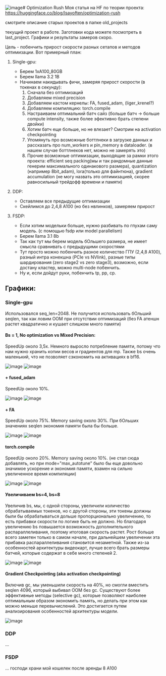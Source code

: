 ![image](https://github.com/user-attachments/assets/cc2a26e9-b396-458d-ab83-655608d9cb50)# Optimization Rush
Моя статья на HF по теории проекта: https://huggingface.co/blog/Isayoften/optimization-rush

смотрите описание старых проектов в папке old_projects

текущий проект в работе. Заготовки кода можете посмотреть в last_project. Графики и результаты замеров скоро.

Цель - побенчить прирост скорости разных сетапов и методов оптимизации. Вот примерный план:
1. Single-gpu:
    - Берем 1xA100_80GB
    - Берем llama 3.2 1B
    - Начинаем накидывать фичи, замеряя прирост скорости (в токенах в секунду):
        1. Сначала без оптимизаций
        2. Добавляем mixed precision
        3. Добавляем кастом кернелы: FA, fused_adam, (liger_krenel?)
        4. Добавляем компиляцию: torch.compile
        5. Настраиваем оптимальний батч сайз (больше батч -> больше compute intensity, также более эфективно брать степени двойки)
        6. Хотим батч еще больше, но не влезает? Смотрим на activation checkpointing
        7. Упомянуть про возможные боттлнеки в загрузке данных и рассказать про num_workers и pin_memory в dataloader. (в нашем случае боттлнеков нет, можно не замерять это)
        8. Прочие возможные оптимизации, выходящие за рамки этого проекта: efficient seq packing(мы и так рандомные данные генерим максимального одинакового размера), quantization (например 8bit_adam), lora(только для файнтюна), gradient accumulation (не могу назвать это оптимизацией, скорее равносильный трейдофф времени и памяти)

2. DDP:
    - Оставляем все предыдущие оптимизации
    - Скейлимся до 2,4,8 A100 (но без нвлинков), замеряем прирост

3. FSDP:
    - Если хотим модельки больше, нужно разбивать по гпухам саму модель. (с помощью fsdp или model parallelism)
    - Берем llama 3.1 8b
    - Так как тут мы берем модель бОльшего размера, не имеет смысла сравнивать с предыдущими скоростями
    - Тут просто можно побенчить разное количество ГПУ (2,4,8 A100), разный интра конекшна (PCIe vs NVlink), разные типы шардирования (zero stage2 vs zero stage3), возможно, если достану кластер, можно multi-node побенчить. 
    - Ну и, если дойдут руки, побенчить tp, pp, cp. 




## Графики:
### Single-gpu
Использовался seq_len=2048. Не получится использовать бОльший seqlen, так как ловим OOM при отсутствии оптимизаций (без FA атеншн растет квадратично и кушает слишком много памяти)
#### Bs = 1, No optimization vs Mixed Precision:
SpeedUp около 3,5x. Немного выросло потребление памяти, потому что нам нужно хранить копии весов и градиентов для mp. Также bs очень маленький, что не позволяет сэкономить на активациях в bf16. 


![image](https://github.com/user-attachments/assets/29e4ab43-87ee-4110-9bf1-08b15b78e3b4)
![image](https://github.com/user-attachments/assets/b58be689-d72d-4c99-89d8-f7bf6c2059a1)

#### + fused_adam
SpeedUp около 10%.

![image](https://github.com/user-attachments/assets/ca83e114-2405-44ff-ac2c-7e9a0a0045fb)
![image](https://github.com/user-attachments/assets/2bb4e88a-573a-41dc-bf13-fcc19fef1abd)

#### + FA
SpeedUp около 75%. Memory saving около 30%. При бОльших значениях seqlen экономия памяти была бы больше. 

![image](https://github.com/user-attachments/assets/fcfde204-3391-4818-b12f-c6034f0995d0)
![image](https://github.com/user-attachments/assets/2cddf882-5244-4eaa-b521-163da3f6def5)

#### torch.compile
SpeedUp около 20%. Memory saving около 10%. (не стал сюда добавлять, но при mode="max_autotune" было бы еще довольно значимое ускорение и экономия памяти, взамен на сильно увеличенное время компиляции)

![image](https://github.com/user-attachments/assets/205d2688-7e6a-490f-8b09-5e92577c5daa)
![image](https://github.com/user-attachments/assets/4b44379f-440a-49f6-a6e0-5c22b0889d32)

#### Увеличиваем bs=4, bs=8
Увеличив bs, мы, с одной стороны, увеличили количество обрабатываемых токенов, но с другой стороны, эти токены должны были бы обрабатываться дольше пропорционально увеличению, то есть прибавки скорости по логике быть не должно. Но благодаря увеличению bs повышается возможность дополнительного распараллеливания, поэтому итоговая скорость растет. Рост больше всего заметен только в самом начале, при дальнейшем увеличении эта прибавка распараллеливания становится незаметной. Также из-за особенностей архитектуры видеокарт, лучше всего брать размеры батчей, которые содержат в себе много степеней 2.  

![image](https://github.com/user-attachments/assets/908bc824-d588-4ab7-b887-077ae909105b)
![image](https://github.com/user-attachments/assets/5eb93098-5062-49de-9f62-4946f77f3bb5)

#### Gradient Checkpointing (aka activation checkpointing) 
Включив gc, мы уменьшили скорость на 40%, но смогли вместить seqlen 4096, который выбивал OOM без gc. Существуют более эффективные методы (selective gc), которые позволяют наиболее оптимальным образом экономить память, но делать при этом как можно меньше перевычислений. Это достигается путем анализирования особенностей архитектуры модели. 

![image](https://github.com/user-attachments/assets/02748470-c602-4558-9867-a2c93d3597b8)

### DDP
...
### FSDP
...
господи храни мой кошелек после аренды 8 A100













   
   




